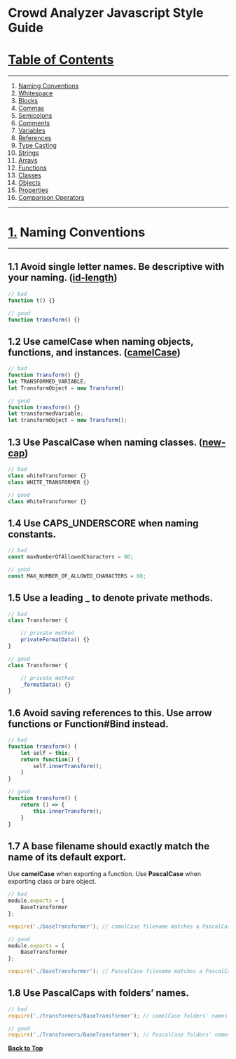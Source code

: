 # Crowd Analyzer Javascript Style Guide

# [Table of Contents](#table-of-contents)
---

1. [Naming Conventions](#naming)
2. [Whitespace](#whitespace)
3. [Blocks](#blocks)
4. [Commas](#commas)
5. [Semicolons](#semicolons)
6. [Comments](#comments)
7. [Variables](#variables)
8. [References](#references)
9. [Type Casting](#casting)
10. [Strings](#strings)
11. [Arrays](#arrays)
12. [Functions](#functions)
13. [Classes](#classes)
14. [Objects](#objects)
15. [Properties](#properties)
16. [Comparison Operators ](#comparison)
---

# [1.](#naming) Naming Conventions
---

## 1.1 **Avoid single letter** names. Be descriptive with your naming.  ([id-length](http://eslint.org/docs/rules/id-length))
```javascript
// bad
function t() {}

// good
function transform() {}
```

## 1.2 Use **camelCase** when naming objects, functions, and instances. ([camelCase](http://eslint.org/docs/rules/camelcase))
```javascript
// bad
function Transform() {}
let TRANSFORMED_VARIABLE;
let TransformObject = new Transform()

// good
function transform() {}
let transformedVariable;
let transformObject = new Transform();
```

## 1.3 Use **PascalCase** when naming classes. ([new-cap](http://eslint.org/docs/rules/new-cap))
```javascript
// bad
class whiteTransformer {}
class WHITE_TRANSFORMER {}

// good
class WhiteTransformer {}
```

## 1.4 Use **CAPS_UNDERSCORE** when naming constants.
```javascript
// bad
const maxNumberOfAllowedCharacters = 80;

// good
const MAX_NUMBER_OF_ALLOWED_CHARACTERS = 80;
```

## 1.5 Use a **leading _** to denote private methods.
```javascript
// bad
class Transformer {

    // private method
    privateFormatData() {}
}

// good
class Transformer {

    // private method
    _formatData() {}
}
```

## 1.6 **Avoid** saving references to **this**. Use arrow functions or Function#Bind instead.
```javascript
// bad
function transform() {
    let self = this;
    return function() {
        self.innerTransform();
    }
}

// good
function transform() {
    return () => {
        this.innerTransform();
    }
}
```

## 1.7 A base **filename** should exactly match the name of its **default export**.
Use **camelCase** when exporting a function. Use **PascalCase** when exporting class or bare object.
```javascript
// bad
module.exports = {
    BaseTransformer
};

require('./baseTransformer'); // camelCase filename matches a PascalCase exported class

// good
module.exports = {
    BaseTransformer
};

require('./BaseTransformer'); // PascalCase filename matches a PascalCase exported class
```

## 1.8 Use PascalCaps with folders’ names.
```javascript
// bad
require('./transformers/BaseTransformer'); // camelCase folders' names

// good
require('./Transformers/BaseTransformer'); // PascalCase folders' names
```

**[Back to Top](#table-of-contents)**
